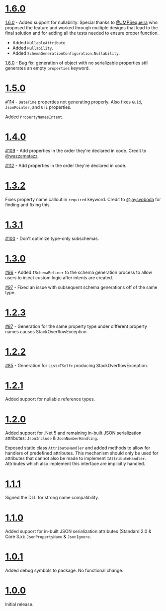 # [1.6.0](https://github.com/gregsdennis/json-everything/pull/130)

[1.6.0](https://github.com/gregsdennis/json-everything/pull/130) - Added support for nullability.  Special thanks to [@JMPSequeira](https://github.com/JMPSequeira) who proposed the feature and worked through multiple designs that lead to the final solution and for adding all the tests needed to ensure proper function.
- Added `NullableAttribute`.
- Added `Nullability`.
- Added `SchemaGenerationConfiguration.Nullability`.

[1.6.0](https://github.com/gregsdennis/json-everything/pull/126) - Bug fix: generation of object with no serializable properties still generates an empty `properties` keyword.

# [1.5.0](https://github.com/gregsdennis/json-everything/pull/115)

[#114](https://github.com/gregsdennis/json-everything/issues/114) - `DateTime` properties not generating properly.  Also fixes `Guid`, `JsonPointer`, and  `Uri` properties.

Added `PropertyNamesIntent`.

# [1.4.0](https://github.com/gregsdennis/json-everything/pull/113)

[#109](https://github.com/gregsdennis/json-everything/issues/109) - Add properties in the order they're declared in code.  Credit to [@wazzamatazz](https://github.com/jaysvoboda)

[#112](https://github.com/gregsdennis/json-everything/issues/112) - Add properties in the order they're declared in code.

# [1.3.2](https://github.com/gregsdennis/json-everything/pull/105)

Fixes property name callout in `required` keyword.  Credit to [@jaysvoboda](https://github.com/jaysvoboda) for finding and fixing this.

# [1.3.1](https://github.com/gregsdennis/json-everything/pull/101)

[#100](https://github.com/gregsdennis/json-everything/issues/100) - Don't optimize type-only subschemas.

# [1.3.0](https://github.com/gregsdennis/json-everything/pull/98)

[#96](https://github.com/gregsdennis/json-everything/issues/96) - Added `ISchemaRefiner` to the schema generation process to allow users to inject custom logic after intents are created.

[#97](https://github.com/gregsdennis/json-everything/issues/97) - Fixed an issue with subsequent schema generations off of the same type.

# [1.2.3](https://github.com/gregsdennis/json-everything/pull/88)

[#87](https://github.com/gregsdennis/json-everything/issues/87) - Generation for the same property type under different property names causes StackOverflowException.

# [1.2.2](https://github.com/gregsdennis/json-everything/pull/86)

[#85](https://github.com/gregsdennis/json-everything/issues/85) - Generation for `List<TSelf>` producing StackOverflowException.

# [1.2.1](https://github.com/gregsdennis/json-everything/pull/75)

Added support for nullable reference types.

# [1.2.0](https://github.com/gregsdennis/json-everything/pull/74)

Added support for .Net 5 and remaining in-built JSON serialization attributes: `JsonInclude` & `JsonNumberHandling`.

Exposed static class `AttributeHandler` and added methods to allow for handlers of predefined attributes.  This mechanism should only be used for attributes that cannot also be made to implement `IAttributeHandler`.  Attributes which also implement this interface are implicitly handled.

# [1.1.1](https://github.com/gregsdennis/json-everything/pull/61)

Signed the DLL for strong name compatibility.

# [1.1.0](https://github.com/gregsdennis/json-everything/pull/49)

Added support for in-built JSON serialization attributes (Standard 2.0 & Core 3.x): `JsonPropertyName` & `JsonIgnore`.

# [1.0.1](https://github.com/gregsdennis/json-everything/pull/45)

Added debug symbols to package.  No functional change.

# [1.0.0](https://github.com/gregsdennis/json-everything/pull/41)

Initial release.